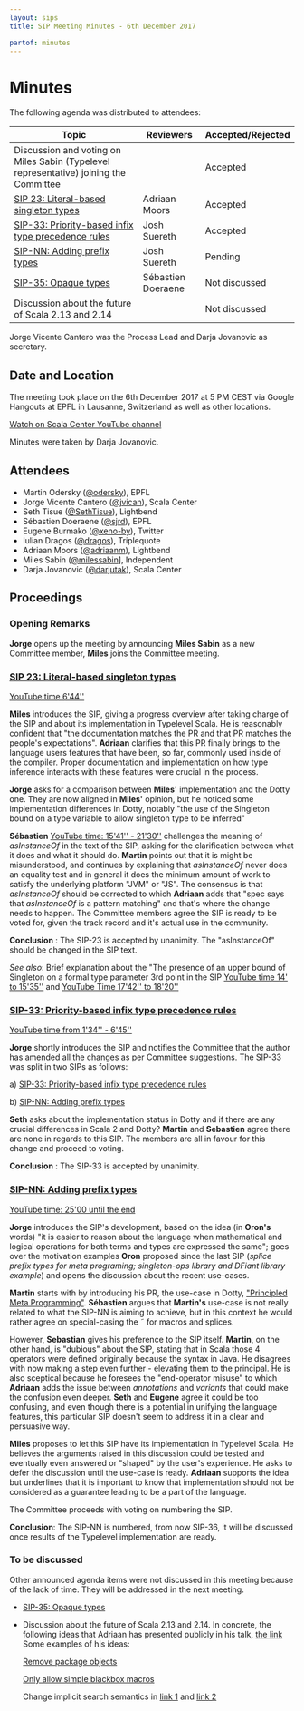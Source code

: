 ```yaml
---
layout: sips
title: SIP Meeting Minutes - 6th December 2017

partof: minutes
---
```


# Minutes

The following agenda was distributed to attendees:

|Topic|Reviewers| Accepted/Rejected |
| --- | --- | --- |
|Discussion and voting on Miles Sabin (Typelevel representative) joining the Committee |  | Accepted
|[SIP 23: Literal-based singleton types](http://docs.scala-lang.org/sips/42.type.html) | Adriaan Moors | Accepted
|[SIP-33: Priority-based infix type precedence rules](http://docs.scala-lang.org/sips/make-types-behave-like-expressions.html) | Josh Suereth | Accepted |
|[SIP-NN: Adding prefix types](http://docs.scala-lang.org/sips/adding-prefix-types.html) | Josh Suereth | Pending |
|[SIP-35: Opaque types](http://docs.scala-lang.org/sips/opaque-types.html) | Sébastien Doeraene | Not discussed |
|Discussion about the future of Scala 2.13 and 2.14 |  | Not discussed |


Jorge Vicente Cantero was the Process Lead and Darja Jovanovic as secretary.

## Date and Location
The meeting took place on the 6th December 2017 at 5 PM CEST via Google Hangouts at EPFL in Lausanne, Switzerland as well as other locations.

[Watch on Scala Center YouTube channel](https://youtu.be/Mhwf15gjL9s)

Minutes were taken by Darja Jovanovic.

## Attendees

* Martin Odersky ([@odersky](https://github.com/odersky)), EPFL
* Jorge Vicente Cantero ([@jvican](https://github.com/jvican)), Scala Center
* Seth Tisue ([@SethTisue](https://github.com/SethTisue)), Lightbend
* Sébastien Doeraene ([@sjrd](https://github.com/sjrd)), EPFL
* Eugene Burmako ([@xeno-by](https://github.com/xeno-by)), Twitter
* Iulian Dragos ([@dragos](https://github.com/dragos)), Triplequote
* Adriaan Moors ([@adriaanm](https://github.com/adriaanm)), Lightbend
* Miles Sabin ([@milessabin](https://github.com/milessabin)], Independent
* Darja Jovanovic ([@darjutak](https://github.com/darjutak)), Scala Center

## Proceedings
### Opening Remarks

**Jorge** opens up the meeting by announcing **Miles Sabin** as a new Committee member, **Miles** joins the Committee meeting.

### [SIP 23: Literal-based singleton types](http://docs.scala-lang.org/sips/42.type.html)
[YouTube time 6'44''](https://youtu.be/Mhwf15gjL9s?t=402)

**Miles** introduces the SIP, giving a progress overview after taking charge of the SIP and about its implementation in Typelevel Scala.
He is reasonably confident that "the documentation matches the PR and that PR matches the people's expectations".
**Adriaan** clarifies that this PR finally brings to the language users features that have been, so far, commonly used inside of the compiler. Proper documentation and implementation on how type inference interacts with these features were crucial in the process.

**Jorge** asks for a comparison between **Miles'** implementation and the Dotty one.
They are now aligned in **Miles'** opinion, but he noticed some implementation differences in Dotty, notably "the use of the Singleton bound on a type variable to allow singleton type to be inferred"

**Sébastien** [YouTube time: 15'41'' - 21'30''](https://youtu.be/Mhwf15gjL9s?t=936) challenges the meaning of *asInstanceOf* in the text of the SIP, asking for the clarification between what it does and what it should do.
**Martin** points out that it is might be misunderstood, and continues by explaining that *asInstanceOf* never does an equality test and in general it does the minimum amount of work to satisfy the underlying platform "JVM" or "JS".
The consensus is that *asInstanceOf* should be corrected to which
**Adriaan** adds that "spec says that *asInstanceOf* is a pattern matching" and that's where the change needs to happen.
The Committee members agree the SIP is ready to be voted for, given the track record and it's actual use in the community.

**Conclusion** : The SIP-23  is accepted by unanimity. The "asInstanceOf" should be changed in the SIP text. 

*See also*:
Brief explanation about the "The presence of an upper bound of Singleton on a formal type parameter 3rd point in the SIP [YouTube time 14' to 15'35''](https://www.youtube.com/watch?v=Mhwf15gjL9s) and [YouTube Time 17'42'' to 18'20'']( https://youtu.be/Mhwf15gjL9s?t=1069)

### [SIP-33: Priority-based infix type precedence rules](http://docs.scala-lang.org/sips/make-types-behave-like-expressions.html)
[YouTube time from 1'34'' -  6'45''](https://youtu.be/Mhwf15gjL9s?t=96)

**Jorge** shortly introduces the SIP and notifies the Committee that the author has amended all the changes as per Committee suggestions. The SIP-33 was split in two SIPs as follows:

a) [SIP-33: Priority-based infix type precedence rules](http://docs.scala-lang.org/sips/make-types-behave-like-expressions.html)

b) [SIP-NN: Adding prefix types](http://docs.scala-lang.org/sips/adding-prefix-types.html)

**Seth** asks about the implementation status in Dotty and if there are any crucial differences in Scala 2 and Dotty?
**Martin** and **Sebastien** agree there are none in regards to this SIP.
The members are all in favour for this change and proceed to voting.

**Conclusion** : The SIP-33 is accepted by unanimity.


### [SIP-NN: Adding prefix types](http://docs.scala-lang.org/sips/adding-prefix-types.html)
[YouTube time: 25'00 until the end](https://youtu.be/Mhwf15gjL9s?t=1503)

**Jorge** introduces the SIP's development, based on the idea
(in **Oron's** words) "it is easier to reason about the language when mathematical and logical operations for both terms and types are expressed the same"; goes over the motivation examples **Oron** proposed since the last SIP (*splice prefix types for meta programing; singleton-ops library and DFiant library example*) and opens the discussion about the recent use-cases.

**Martin** starts with by introducing his PR, the use-case in Dotty, ["Principled Meta Programming"](https://gist.github.com/odersky/f91362f6d9c58cc1db53f3f443311140). **Sébastien** argues that **Martin's** use-case is not really related to what the SIP-NN is aiming to achieve, but in this context he would rather agree on special-casing the ˜ for macros and splices.

However, **Sebastian** gives his preference to the SIP itself.
**Martin**, on the other hand, is "dubious" about the SIP, stating that in Scala those 4 operators were defined originally because the syntax in Java. He disagrees with now making a step even further - elevating them to the principal. He is also sceptical because he foresees the "end-operator misuse" to which **Adriaan** adds the issue between *annotations* and *variants* that could make the confusion even deeper. 
**Seth** and **Eugene** agree it could be too confusing, and even though there is a potential in unifying the language features, this particular SIP doesn't seem to address it in a clear and persuasive way.

**Miles** proposes to let this SIP have its implementation in Typelevel Scala. He believes the arguments raised in this discussion could be tested and eventually even answered or "shaped" by the user's experience. He asks to defer the discussion until the use-case is ready. **Adriaan** supports the idea but underlines that it is important to know that implementation should not be considered as a guarantee leading to be a part of the language.

The Committee proceeds with voting on numbering the SIP.

**Conclusion**: The SIP-NN is numbered, from now SIP-36, it will be discussed once results of the Typelevel implementation are ready.

### To be discussed

Other announced agenda items were not discussed in this meeting because of the lack of time. They will be addressed in the next meeting.

- [SIP-35: Opaque types](http://docs.scala-lang.org/sips/opaque-types.html)

- Discussion about the future of Scala 2.13 and 2.14. In concrete, the following ideas that Adriaan has presented publicly in his talk, [the link](https://adriaanm.github.io/reveal.js/scala-2.13-beyond.html#/)
  Some examples of his ideas:
  
  [Remove package objects](https://github.com/scala/scala-dev/issues/441)
  
  [Only allow simple blackbox macros](https://github.com/scala/scala-dev/issues/445)
  
  Change implicit search semantics in [link 1](https://github.com/scala/scala-dev/issues/446) and [link 2](https://github.com/scala/scala-dev/issues/447)
